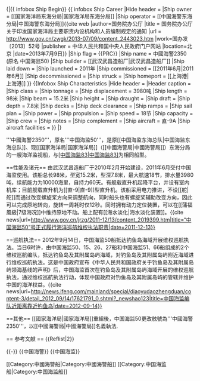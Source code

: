 {|{{ infobox Ship Begin}}
{{ infobox Ship Career
|Hide header              = 
|Ship owner               = [[国家海洋局东海分局|国家海洋局东海分局]]
|Ship operator            = [[中国海警东海分局|中国海警东海分局]]<ref name=编制规定>{{cite web |author=国务院办公厅 |title = 国务院办公厅关于印发国家海洋局主要职责内设机构和人员编制规定的通知 |url = http://www.gov.cn/zwgk/2013-07/09/content_2443023.htm |work=国办发〔2013〕52号 |publisher = 中华人民共和国中央人民政府门户网站 |location=北京 |date=2013年7月9日}}</ref>
|Ship flag                = {{PRC}}
|Ship name                = 中國海警2350 (原名 中国海监50)
|Ship builder             = [[武汉武昌造船厂|武汉武昌造船厂]]
|Ship laid down           = 
|Ship launched            = 2011年
|Ship commissioned        = [[2011年6月|2011年6月]]
|Ship decommissioned      = 
|Ship struck              = 
|Ship homeport            = [[上海港|上海港]]
}}
{{Infobox Ship Characteristics
|Hide header              = 
|Header caption           = 
|Ship class               = 
|Ship tonnage             = 
|Ship displacement        = 3980吨
|Ship length              = 98米
|Ship beam                = 15.2米
|Ship height              = 
|Ship draught             = 
|Ship draft               = 
|Ship depth               = 7.8米
|Ship decks               = 
|Ship deck clearance      = 
|Ship ramps               = 
|Ship sail plan           = 
|Ship power               = 
|Ship propulsion          = 
|Ship speed               = 18节
|Ship capacity            = 
|Ship crew                = 
|Ship notes               = 
|Ship complement          = 
|Ship aircraft            = 直-9A
|Ship aircraft facilities = 
}}
|}

'''中國海警2350'''，原名'''中国海监50'''，是原[[中国海监东海总队|中国海监东海总队]]、现[[国家海洋局|国家海洋局]]（[[中國海警局|中國海警局]]）东海分局的一艘海洋监视船，与[[中国海监83|中国海监83]](現[[中國海警3383|中國海警3383]])为相同船型。

==性能及诸元==
由武汉武昌造船厂于2010年2月开始建设，2011年6月交付中国海监使用。该船总长98米，型宽15.2米，型深7.8米，最大航速18节，排水量3980吨，续航能力为10000海里，自持力60天。有舰载直升机起降平台，并设有室内机库；目前舰载直升机为[[直-9|直-9]]型直升机。该船采用电力推进，不设[[舵|舵]]而通过改变螺旋桨方向来调整航向，同时船头也有螺旋桨辅助改变方向，因此可以完成原地转向，旋转一周耗时仅12秒。同时拥有动力定位装置，可以在[[蒲福風級|7级海况]]中维持原地不动。船上配有[[海水淡化|海水淡化装置]]。<ref>{{cite news|url=http://www.gov.cn/jrzg/2011-12/13/content_2019399.htm|title=“中国海监50”号正式履行海洋巡航维权执法职责|date=2011-12-13}}</ref>

==巡航执法==
2012年9月14日，中国海监50船抵达钓鱼岛海域开展维权巡航执法。当日6时许，由中国海监50、15、26、27船和中国海监51、66船组成的2个维权巡航编队，抵达钓鱼岛及其附属岛屿海域，对钓鱼岛及其附属岛屿附近海域进行维权巡航执法。这是中国政府宣布《中华人民共和国政府关于钓鱼岛及其附属岛屿领海基线的声明》后，中国海监首次在钓鱼岛及其附属岛屿海域开展的维权巡航执法，通过维权巡航执法行动，体现中国政府对钓鱼岛及其附属岛屿的管辖并维护中国的海洋权益。<ref>{{cite news|url=http://news.ifeng.com/mainland/special/diaoyudaozhengduan/content-3/detail_2012_09/14/17621791_0.shtml?_newshao123|title=中国海监编队近距离靠近钓鱼岛|date=2012-09-14}}</ref>

==其他==
[[國家海洋局|國家海洋局]]重組後，中国海监50更改舷號為'''中國海警2350'''，以[[中國海警局|中國海警局]]名義執法.

== 参考文献 ==
{{Reflist|2}}

{{-}}
{{中国海警}}
{{中国海监}}

[[Category:中國海警船|Category:中國海警船]]
[[Category:中国海监船|Category:中国海监船]]